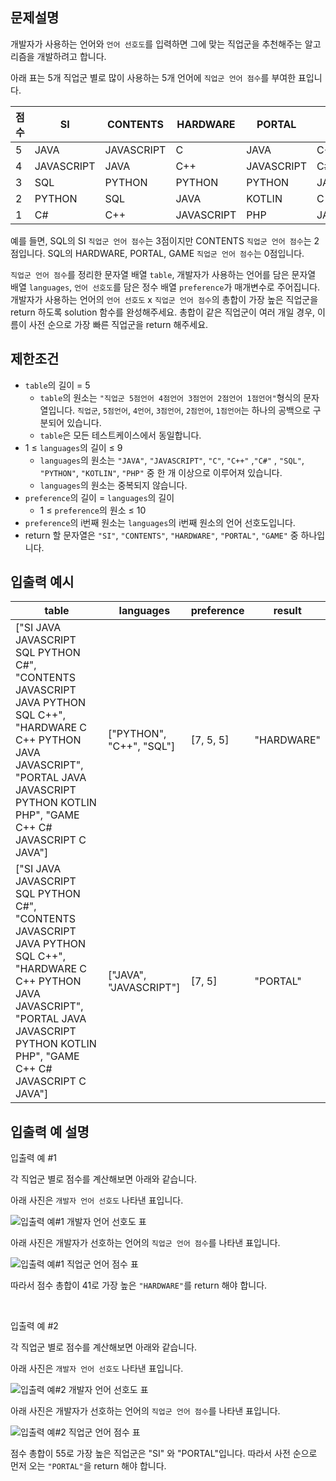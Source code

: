 ## 문제설명

개발자가 사용하는 언어와 `언어 선호도`를 입력하면 그에 맞는 직업군을 추천해주는 알고리즘을 개발하려고 합니다.

아래 표는 5개 직업군 별로 많이 사용하는 5개 언어에 `직업군 언어 점수`를 부여한 표입니다.

| 점수 | SI         | CONTENTS   | HARDWARE   | PORTAL     | GAME       |
| ---- | ---------- | ---------- | ---------- | ---------- | ---------- |
| 5    | JAVA       | JAVASCRIPT | C          | JAVA       | C++        |
| 4    | JAVASCRIPT | JAVA       | C++        | JAVASCRIPT | C#         |
| 3    | SQL        | PYTHON     | PYTHON     | PYTHON     | JAVASCRIPT |
| 2    | PYTHON     | SQL        | JAVA       | KOTLIN     | C          |
| 1    | C#         | C++        | JAVASCRIPT | PHP        | JAVA       |

예를 들면, SQL의 SI `직업군 언어 점수`는 3점이지만 CONTENTS `직업군 언어 점수`는 2점입니다. SQL의 HARDWARE, PORTAL, GAME `직업군 언어 점수`는 0점입니다.

`직업군 언어 점수`를 정리한 문자열 배열 `table`, 개발자가 사용하는 언어를 담은 문자열 배열 `languages`, `언어 선호도`를 담은 정수 배열 `preference`가 매개변수로 주어집니다. 개발자가 사용하는 언어의 `언어 선호도` x `직업군 언어 점수`의 총합이 가장 높은 직업군을 return 하도록 solution 함수를 완성해주세요. 총합이 같은 직업군이 여러 개일 경우, 이름이 사전 순으로 가장 빠른 직업군을 return 해주세요.

## 제한조건

- `table`의 길이 = 5
  - `table`의 원소는 `"직업군 5점언어 4점언어 3점언어 2점언어 1점언어"`형식의 문자열입니다. `직업군`, `5점언어`, `4언어`, `3점언어`, `2점언어`, `1점언어`는 하나의 공백으로 구분되어 있습니다.
  - `table`은 모든 테스트케이스에서 동일합니다.
- 1 ≤ `languages`의 길이 ≤ 9
  - `languages`의 원소는 `"JAVA"`, `"JAVASCRIPT"`, `"C"`, `"C++"` ,`"C#"` , `"SQL"`, `"PYTHON"`, `"KOTLIN"`, `"PHP"` 중 한 개 이상으로 이루어져 있습니다.
  - `languages`의 원소는 중복되지 않습니다.
- `preference`의 길이 = `languages`의 길이
  - 1 ≤ `preference`의 원소 ≤ 10
- `preference`의 i번째 원소는 `languages`의 i번째 원소의 언어 선호도입니다.
- return 할 문자열은 `"SI"`, `"CONTENTS"`, `"HARDWARE"`, `"PORTAL"`, `"GAME"` 중 하나입니다.

## 입출력 예시

| table                                                                                                                                                                                                 | languages                | preference | result     |
| ----------------------------------------------------------------------------------------------------------------------------------------------------------------------------------------------------- | ------------------------ | ---------- | ---------- |
| ["SI JAVA JAVASCRIPT SQL PYTHON C#", "CONTENTS JAVASCRIPT JAVA PYTHON SQL C++", "HARDWARE C C++ PYTHON JAVA JAVASCRIPT", "PORTAL JAVA JAVASCRIPT PYTHON KOTLIN PHP", "GAME C++ C# JAVASCRIPT C JAVA"] | ["PYTHON", "C++", "SQL"] | [7, 5, 5]  | "HARDWARE" |
| ["SI JAVA JAVASCRIPT SQL PYTHON C#", "CONTENTS JAVASCRIPT JAVA PYTHON SQL C++", "HARDWARE C C++ PYTHON JAVA JAVASCRIPT", "PORTAL JAVA JAVASCRIPT PYTHON KOTLIN PHP", "GAME C++ C# JAVASCRIPT C JAVA"] | ["JAVA", "JAVASCRIPT"]   | [7, 5]     | "PORTAL"   |

## 입출력 예 설명

입출력 예 #1

각 직업군 별로 점수를 계산해보면 아래와 같습니다.

아래 사진은 `개발자 언어 선호도` 나타낸 표입니다.

![입출력 예#1 개발자 언어 선호도 표](https://grepp-programmers.s3.ap-northeast-2.amazonaws.com/files/production/9a711ad6-4a8e-4028-b100-0280a4e3a7dd/tc1_preference.PNG)

아래 사진은 개발자가 선호하는 언어의 `직업군 언어 점수`를 나타낸 표입니다.

![입출력 예#1 직업군 언어 점수 표](https://grepp-programmers.s3.ap-northeast-2.amazonaws.com/files/production/1ef5a88a-8109-415d-b611-a6320410b1e1/tc1_score.PNG)

따라서 점수 총합이 41로 가장 높은 `"HARDWARE"`를 return 해야 합니다.

<br>

입출력 예 #2

각 직업군 별로 점수를 계산해보면 아래와 같습니다.

아래 사진은 `개발자 언어 선호도` 나타낸 표입니다.

![입출력 예#2 개발자 언어 선호도 표](https://grepp-programmers.s3.ap-northeast-2.amazonaws.com/files/production/e49d818b-938a-4cc3-8d2a-27783f2e1af5/tc2_preference.PNG)

아래 사진은 개발자가 선호하는 언어의 `직업군 언어 점수`를 나타낸 표입니다.

![입출력 예#2 직업군 언어 점수 표](https://grepp-programmers.s3.ap-northeast-2.amazonaws.com/files/production/0624156e-e1d3-4299-b554-470815322a79/tc2_score.PNG)

점수 총합이 55로 가장 높은 직업군은 "SI" 와 "PORTAL"입니다.
따라서 사전 순으로 먼저 오는 `"PORTAL"`을 return 해야 합니다.
